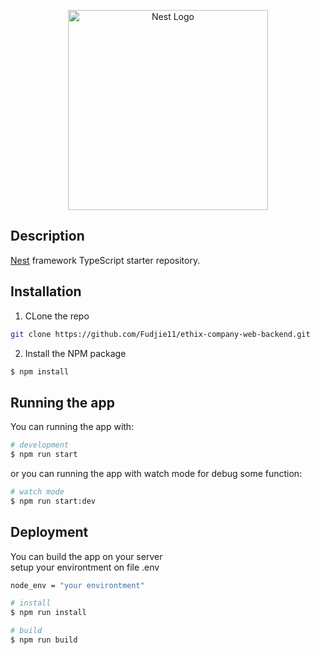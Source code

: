 <p align="center">
  <a href="http://nestjs.com/" target="blank"><img src="https://nestjs.com/img/logo_text.svg" width="320" alt="Nest Logo" /></a>
</p>


## Description

[Nest](https://github.com/nestjs/nest) framework TypeScript starter repository.
## Installation

1. CLone the repo 
```bash
git clone https://github.com/Fudjie11/ethix-company-web-backend.git
```
2. Install the NPM package
```bash
$ npm install
```

## Running the app

You can running the app with:
```bash
# development
$ npm run start
```

or you can running the app with watch mode for debug some function:
```bash
# watch mode
$ npm run start:dev
```

## Deployment
You can build the app on your server  
setup your environtment on file .env 

```bash
node_env = "your environtment"

# install
$ npm run install

# build
$ npm run build
```
